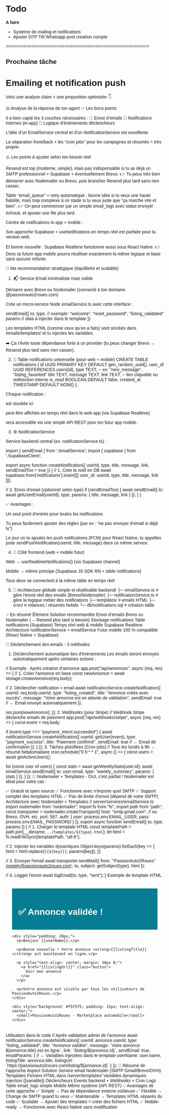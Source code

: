# Todo

**A faire**  
- Systeme de mailing et notifications
- Ajouter OTP Tél Whatsapp post creation compte 

========================================================
## Prochaine tâche ##
# Emailing et notification push  #


Voici une analyse claire + une proposition optimisée 👇

⚖️ Analyse de la réponse de ton agent
✅ Les bons points

Il a bien capté les 3 couches nécessaires :
🔹 Envoi d’emails
🔹 Notifications internes (in-app)
🔹 Logique d’événements déclencheurs

L’idée d’un EmailService central et d’un NotificationService est excellente.

La séparation front/back + les “cron jobs” pour les campagnes et résumés = très propre.

⚠️ Les points à ajuster selon ton besoin réel

Resend est top (moderne, simple), mais pas indispensable si tu as déjà un SMTP professionnel + Supabase + éventuellement Brevo.
👉 Tu peux très bien démarrer avec Nodemailer ou Brevo, puis brancher Resend plus tard sans rien casser.

Table “email_queue” + retry automatique : bonne idée si tu veux une haute fiabilité,
mais trop complexe à ce stade si tu veux juste que “ça marche vite et bien”.
👉 On peut commencer par un simple email_logs avec statut envoyé/échoué, et ajouter une file plus tard.

Centre de notifications in-app + mobile :

Son approche Supabase + useNotifications en temps réel est parfaite pour la version web.

Et bonne nouvelle : Supabase Realtime fonctionne aussi sous React Native.
👉 Donc ta future app mobile pourra réutiliser exactement la même logique et base sans aucune refonte.

🧠 Ma recommandation stratégique (équilibrée et scalable)
1. 📬 Service Email minimaliste mais solide

Démarre avec Brevo ou Nodemailer (connecté à ton domaine @passionauto2roues.com)

Crée un micro-service Node emailService.ts avec cette interface :

sendEmail({
  to,
  type,  // exemple: "welcome", "reset_password", "listing_validated"
  params // data à injecter dans le template
})


Les templates HTML (comme ceux qu’on a faits) sont stockés dans /emails/templates/ et tu injectes les variables.

➡️ Ça t’évite toute dépendance forte à un provider (tu peux changer Brevo → Resend plus tard sans rien casser).

2. 🔔 Table notifications universelle (pour web + mobile)
CREATE TABLE notifications (
  id UUID PRIMARY KEY DEFAULT gen_random_uuid(),
  user_id UUID REFERENCES users(id),
  type TEXT,              -- ex: "new_message", "listing_favorited"
  title TEXT,
  message TEXT,
  link TEXT,              -- lien cliquable ou redirection interne
  is_read BOOLEAN DEFAULT false,
  created_at TIMESTAMP DEFAULT NOW()
);


Chaque notification :

est stockée ici

peut être affichée en temps réel dans le web app (via Supabase Realtime)

sera accessible via une simple API REST pour ton futur app mobile.

3. ⚙️ NotificationService

Service backend central (ex: notificationService.ts) :

import { sendEmail } from './emailService';
import { supabase } from './supabaseClient';

export async function createNotification({ userId, type, title, message, link, sendEmailToo = true }) {
  // 1. Crée la notif en DB
  await supabase.from('notifications').insert([{ user_id: userId, type, title, message, link }]);

  // 2. Envoi d'email (optionnel selon type)
  if (sendEmailToo) {
    await sendEmail({
      to: await getUserEmail(userId),
      type,
      params: { title, message, link }
    });
  }
}


✅ Avantages :

Un seul point d’entrée pour toutes les notifications

Tu peux facilement ajouter des règles (par ex : “ne pas envoyer d’email si déjà lu”)

Le jour où tu ajoutes les push notifications (FCM) pour React Native,
tu appelles juste sendPushNotification(userId, title, message) dans ce même service.

4. 📱 Côté frontend (web + mobile futur)

Web → useRealtimeNotifications() (via Supabase channel)

Mobile → même principe (Supabase JS SDK RN + table notifications)

Tous deux se connectent à la même table en temps réel

5. 🧱 Architecture globale simple et réutilisable
backend/
 ├─ emailService.ts        # gère l'envoi réel des emails (Brevo/Nodemailer)
 ├─ notificationService.ts # gère la logique métier des notifications
 ├─ templates/             # emails HTML
 ├─ cron/                  # relances / résumés hebdo
 └─ db/notifications.sql   # création table

💡 En résumé
Élément	Solution recommandée
Envoi d’emails	Brevo ou Nodemailer (→ Resend plus tard si besoin)
Stockage notifications	Table notifications (Supabase)
Temps réel web & mobile	Supabase Realtime
Architecture	notificationService + emailService
Futur mobile	100 % compatible (React Native + Supabase)


📧 Déclenchement des emails - 3 méthodes
1. Déclenchement automatique lors d'événements
Les emails seront envoyés automatiquement après certaines actions :

// Exemple : Après création d'annonce
app.post("/api/annonces", async (req, res) => {
  // 1. Créer l'annonce en base
  const newAnnonce = await storage.createAnnonce(req.body);

  // 2. Déclencher notification + email
  await notificationService.createNotification({
    userId: req.body.userId,
    type: "listing_created",
    title: "Annonce créée avec succès",
    message: "Votre annonce est en attente de validation",
    sendEmail: true  // ← Email envoyé automatiquement
  });

  res.json(newAnnonce);
});
2. Webhooks (pour Stripe)
// Webhook Stripe déclenche emails de paiement
app.post("/api/webhooks/stripe", async (req, res) => {
  const event = req.body;

  if (event.type === "payment_intent.succeeded") {
    await notificationService.createNotification({
      userId: getUser(event),
      type: "payment_success",
      title: "Paiement confirmé",
      sendEmail: true  // ← Email de confirmation
    });
  }
});
3. Tâches planifiées (Cron jobs)
// Tous les lundis à 9h → résumé hebdomadaire
cron.schedule("0 9 * * 1", async () => {
  const users = await getActiveUsers();

  for (const user of users) {
    const stats = await getWeeklyStats(user.id);
    await emailService.sendEmail({
      to: user.email,
      type: "weekly_summary",
      params: { stats }
    });
  }
});
📮 Nodemailer + Templates - OUI, c'est parfait !
Nodemailer est idéal pour votre cas :

✅ Gratuit et open source
✅ Fonctionne avec n'importe quel SMTP
✅ Support complet des templates HTML
✅ Pas de limite d'envoi (dépend de votre SMTP)
Architecture avec Nodemailer + Templates
// server/services/emailService.ts
import nodemailer from "nodemailer";
import fs from "fs";
import path from "path";
const transporter = nodemailer.createTransport({
  host: "smtp.gmail.com", // ou Brevo, OVH, etc.
  port: 587,
  auth: {
    user: process.env.EMAIL_USER,
    pass: process.env.EMAIL_PASSWORD
  }
});
export async function sendEmail({ to, type, params }) {
  // 1. Charger le template HTML
  const templatePath = path.join(__dirname, `../templates/${type}.html`);
  let html = fs.readFileSync(templatePath, "utf-8");

  // 2. Injecter les variables dynamiques
  Object.keys(params).forEach(key => {
    html = html.replace(`{{${key}}}`, params[key]);
  });

  // 3. Envoyer l'email
  await transporter.sendMail({
    from: '"PassionAuto2Roues" <noreply@passionauto2roues.com>',
    to,
    subject: getSubject(type),
    html
  });

  // 4. Logger l'envoi
  await logEmail(to, type, "sent");
}
Exemple de template HTML
<!-- server/templates/listing_validated.html -->
<!DOCTYPE html>
<html>
<head>
  <style>
    body { font-family: Arial, sans-serif; }
    .container { max-width: 600px; margin: 0 auto; padding: 20px; }
    .header { background: #067D92; color: white; padding: 20px; }
    .button { 
      background: #067D92; 
      color: white; 
      padding: 12px 24px; 
      text-decoration: none; 
      border-radius: 6px;
      display: inline-block;
    }
  </style>
</head>
<body>
  <div class="container">
    <div class="header">
      <h1>✅ Annonce validée !</h1>
    </div>

    <div style="padding: 20px;">
      <p>Bonjour {{userName}},</p>

      <p>Bonne nouvelle ! Votre annonce <strong>{{listingTitle}}</strong> est maintenant en ligne.</p>

      <p style="text-align: center; margin: 30px 0;">
        <a href="{{listingUrl}}" class="button">
          Voir mon annonce
        </a>
      </p>

      <p>Votre annonce est visible par tous les utilisateurs de PassionAuto2Roues.</p>
    </div>

    <div style="background: #f5f5f5; padding: 15px; text-align: center;">
      <small>PassionAuto2Roues - Marketplace automobile</small>
    </div>
  </div>
</body>
</html>
Utilisation dans le code
// Après validation admin de l'annonce
await notificationService.createNotification({
  userId: annonce.userId,
  type: "listing_validated",
  title: "Annonce validée",
  message: `Votre annonce ${annonce.title} est en ligne`,
  link: `/listing/${annonce.id}`,
  sendEmail: true,
  emailParams: {  // ← Variables injectées dans le template
    userName: user.name,
    listingTitle: annonce.title,
    listingUrl: `https://passionauto2roues.com/listing/${annonce.id}`
  }
});
🎯 Résumé de l'approche
Aspect	Solution
Service email	Nodemailer (SMTP Gmail/Brevo/OVH)
Templates	Fichiers HTML dans /server/templates/
Variables dynamiques	Injection {{variable}}
Déclencheurs	Events backend + Webhooks + Cron
Logs	Table email_logs simple
Mobile	Même système (API REST)
💡 Avantages de cette approche
✅ Simple → Pas de dépendance externe coûteuse
✅ Flexible → Change de SMTP quand tu veux
✅ Maintenable → Templates HTML séparés du code
✅ Scalable → Ajouter des templates = créer des fichiers HTML
✅ Mobile-ready → Fonctionne avec React Native sans modification
